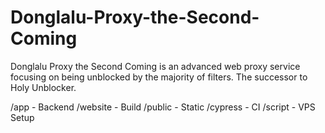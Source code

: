 # Donglalu-Proxy-the-Second-Coming
Donglalu Proxy the Second Coming is an advanced web proxy service focusing on being unblocked by the majority of filters. The successor to Holy Unblocker.

/app - Backend
/website - Build
/public - Static
/cypress - CI
/script - VPS Setup
